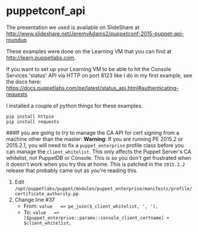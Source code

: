 # puppetconf_api

The presentation we used is available on SlideShare at
<http://www.slideshare.net/JeremyAdams2/puppetconf-2015-puppet-api-roundup>

These examples were done on the Learning VM that you can find at <http://learn.puppetlabs.com>.

If you want to set up your Learning VM to be able to hit the Console Services
'status' API via HTTP on port 8123 like I do in my first example, see the docs here:
<https://docs.puppetlabs.com/pe/latest/status_api.html#authenticating-requests>


I installed a couple of python things for these examples.

```
pip install httpie
pip install requests
```

###If you are going to try to manage the CA API for cert signing from a machine other than the master:
**Warning**: If you are running PE 2015.2 or 2015.2.1, you will need to fix a
`puppet_enterprise` profile class before you can manage the `client_whitelist`.
This only affects the Puppet Server's CA whitelist, not PuppetDB or Console.
This is so you don't get frustrated when it doesn't work when you try this
at home. This is patched in the `2015.2.2` release that probably came
out as you're reading this.

1. Edit `/opt/puppetlabs/puppet/modules/puppet_enterprise/manifests/profile/certificate_authority.pp`
1. Change line #37
    * From: `value   => pe_join($_client_whitelist, ', '),`
    * To: `value   => [$puppet_enterprise::params::console_client_certname] + $client_whitelist,`
